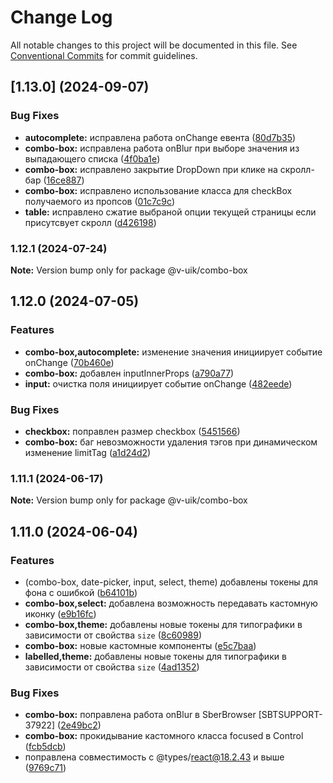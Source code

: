 # Change Log

All notable changes to this project will be documented in this file.
See [Conventional Commits](https://conventionalcommits.org) for commit guidelines.

## [1.13.0] (2024-09-07)


### Bug Fixes

* **autocomplete:** исправлена работа onChange евента ([80d7b35](#))
* **combo-box:** исправлена работа onBlur при выборе значения из выпадающего списка ([4f0ba1e](#))
* **combo-box:** исправлено закрытие DropDown при клике на скролл-бар ([16ce887](#))
* **combo-box:** исправлено использование класса для checkBox получаемого из пропсов ([01c7c9c](#))
* **table:** исправлено сжатие выбраной опции текущей страницы если присутсвует скролл ([d426198](#))



### 1.12.1 (2024-07-24)

**Note:** Version bump only for package @v-uik/combo-box





## 1.12.0 (2024-07-05)


### Features

* **combo-box,autocomplete:** изменение значения инициирует событие onChange ([70b460e](#))
* **combo-box:** добавлен inputInnerProps ([a790a77](#))
* **input:** очистка поля инициирует событие onChange ([482eede](#))


### Bug Fixes

* **checkbox:** поправлен размер checkbox ([5451566](#))
* **combo-box:** баг невозможности удаления тэгов при динамическом изменение limitTag ([a1d24d2](#))



### 1.11.1 (2024-06-17)

**Note:** Version bump only for package @v-uik/combo-box





## 1.11.0 (2024-06-04)


### Features

* (combo-box, date-picker, input, select, theme) добавлены токены для фона с ошибкой ([b64101b](#))
* **combo-box,select:** добавлена возможность передавать кастомную иконку ([e9b16fc](#))
* **combo-box,theme:** добавлены новые токены для типографики в зависимости от свойства `size` ([8c60989](#))
* **combo-box:** новые кастомные компоненты ([e5c7baa](#))
* **labelled,theme:** добавлены новые токены для типографики в зависимости от свойства `size` ([4ad1352](#))


### Bug Fixes

* **combo-box:** поправлена работа onBlur в SberBrowser [SBTSUPPORT-37922] ([2e49bc2](#))
* **combo-box:** прокидывание кастомного класса focused в Control ([fcb5dcb](#))
* поправлена совместимость с @types/react@18.2.43 и выше ([9769c71](#))
